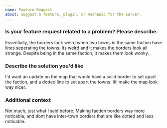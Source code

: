 ```yaml
---
name: Feature Request
about: Suggest a feature, plugin, or mechanic for the server.
---
```


<!-- Please start your title with one of the following: [Feature], [Plugin], [Mechanic]. -->
### Is your feature request related to a problem? Please describe.
Essentially, the borders look weird when two towns in the same faction have lines seperating the towns. Its weird and it makes the borders look all strange. Despite being in the same faction, it makes them look wonky.

### Describe the solution you'd like
I'd want an update on the map that would have a solid border to set apart the faction, and a dotted line to set apart the towns. Itll make the map look way nicer.


### Additional context
Not much, just what I said before. Making faction borders way more noticable, and dont have inter-town borders that are like dotted and less noticable. 

